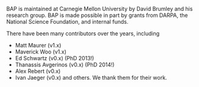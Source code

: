 BAP is maintained at Carnegie Mellon University by David Brumley and his
research group.  BAP is made possible in part by grants from DARPA, the
National Science Foundation, and internal funds.

There have been many contributors over the years, including
 * Matt Maurer (v1.x)
 * Maverick Woo (v1.x)
 * Ed Schwartz (v0.x) (PhD 2013!)
 * Thanassis Avgerinos (v0.x) (PhD 2014!)
 * Alex Rebert (v0.x)
 * Ivan Jaeger (v0.x)
and others. We thank them for their work.
